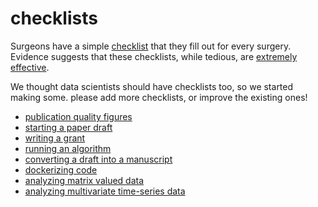 # checklists

Surgeons have a simple [checklist](http://apps.who.int/iris/bitstream/10665/44186/2/9789241598590_eng_Checklist.pdf) that they fill out for every surgery.  Evidence suggests that these checklists, while tedious, are [extremely effective](http://www.who.int/patientsafety/safesurgery/checklist_saves_lives/en/).

We thought data scientists should have checklists too, so we started making some.
please add more checklists, or improve the existing ones!

- [publication quality figures](https://github.com/neurodata/checklists/blob/master/figures.md)
- [starting a paper draft](https://github.com/neurodata/checklists/blob/master/draft.md)
- [writing a grant](https://github.com/neurodata/checklists/blob/master/grants.md)
- [running an algorithm](https://github.com/neurodata/checklists/blob/master/algorithms.md)
- [converting a draft into a manuscript](https://github.com/neurodata/checklists/blob/master/manuscript.md)
- [dockerizing code](https://github.com/neurodata/checklists/blob/master/docker.md)
- [analyzing matrix valued data](https://github.com/neurodata/checklists/blob/master/matrix.md)
- [analyzing multivariate time-series data](https://github.com/neurodata/checklists/blob/master/time-series.md)

